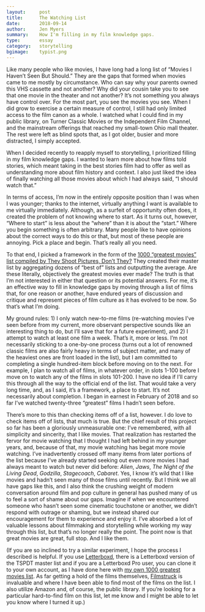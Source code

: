 ```yaml
---
layout:     post
title:      The Watching List 
date:       2018-09-14
author:     Jen Myers
summary:    How I'm filling in my film knowledge gaps.
type:       essay
category:   storytelling
bgimage:    typist.png
---
```


Like many people who like movies, I have long had a long list of “Movies I Haven’t Seen But Should.” They are the gaps that formed when movies came to me mostly by circumstance. Who can say why your parents owned this VHS cassette and not another? Why did your cousin take you to see that one movie in the theater and not another? It’s not something you always have control over. For the most part, you see the movies you see. When I did grow to exercise a certain measure of control, I still had only limited access to the film canon as a whole. I watched what I could find in my public library, on Turner Classic Movies or the Independent Film Channel, and the mainstream offerings that reached my small-town Ohio mall theater. The rest were left as blind spots that, as I got older, busier and more distracted, I simply accepted.

When I decided recently to reapply myself to storytelling, I prioritized filling in my film knowledge gaps. I wanted to learn more about how films told stories, which meant taking in the best stories film had to offer as well as understanding more about film history and context. I also just liked the idea of finally watching all those movies about which I had always said, “I should watch that.”

In terms of access, I’m now in the entirely opposite position than I was when I was younger; thanks to the internet, virtually anything I want is available to me virtually immediately. Although, as a surfeit of opportunity often does, it created the problem of not knowing where to start. As it turns out, however, “Where to start” is less about the “where” than it is about the “start.” Where you begin something is often arbitrary. Many people like to have opinions about the correct ways to do this or that, but most of these people are annoying. Pick a place and begin. That’s really all you need.

To that end, I picked a framework in the form of the [1000 “greatest movies” list compiled by They Shoot Pictures, Don’t They?](http://www.theyshootpictures.com/gf1000.htm) They created their master list by aggregating dozens of “best of” lists and outputting the average. Are these literally, objectively the greatest movies ever made? The truth is that I’m not interested in either that question or its potential answers. For me, it’s an effective way to fill in knowledge gaps by moving through a list of films that, for one reason or another, have endured years of discussion and critique and represent pieces of film culture as it has evolved to be now. So that’s what I’m doing.

My ground rules: 1) I only watch new-to-me films (re-watching movies I’ve seen before from my current, more observant perspective sounds like an interesting thing to do, but I’ll save that for a future experiment), and 2) I attempt to watch at least one film a week. That’s it, more or less. I’m not necessarily sticking to a one-by-one process (turns out a lot of renowned classic films are also fairly heavy in terms of subject matter, and many of the heaviest ones are front loaded in the list), but I am committed to completing a single hundred-item block before moving on to the next. For example, I plan to watch all of films, in whatever order, in slots 1-100 before I move on to watch any of the films in slots 101-200. I have no idea if I’ll carry this through all the way to the official end of the list. That would take a very long time, and, as I said, it’s a framework, a place to start. It’s not necessarily about completion. I began in earnest in February of 2018 and so far I’ve watched twenty-three “greatest” films I hadn’t seen before.

There’s more to this than checking items off of a list, however. I do love to check items off of lists, that much is true. But the chief result of this project so far has been a gloriously unmeasurable one: I’ve remembered, with all simplicity and sincerity, that I like movies. That realization has restarted the fervor for movie watching that I thought I had left behind in my younger years, and, because of that, my movie watching has begat more movie watching. I’ve inadvertently crossed off many items from later portions of the list because I’ve already started seeking out even more movies I had always meant to watch but never did before: _Alien_, _Jaws_, _The Night of the Living Dead_, _Godzilla_, _Stagecoach_, _Cabaret_. Yes, I know it’s wild that I like movies and hadn’t seen many of those films until recently. But I think we all have gaps like this, and I also think the crushing weight of modern conversation around film and pop culture in general has pushed many of us to feel a sort of shame about our gaps. Imagine if when we encountered someone who hasn’t seen some cinematic touchstone or another, we didn’t respond with outrage or shaming, but we instead shared our encouragement for them to experience and enjoy it. I’ve absorbed a lot of valuable lessons about filmmaking and storytelling while working my way through this list, but that’s no longer really the point. The point now is that great movies are great, full stop. And I like them.

(If you are so inclined to try a similar experiment, I hope the process I described is helpful. If you use [Letterboxd](https://letterboxd.com/), there is a Letterboxd version of the TSPDT master list and if you are a Letterboxd Pro user, you can clone it to your own account, as I have done here with [my own 1000 greatest movies list](https://letterboxd.com/jenmyers/list/1000-greatest-films-tsfdt-ranking/). As far getting a hold of the films themselves, [Filmstruck](https://www.filmstruck.com/) is invaluable and where I have been able to find most of the films on the list. I also utilize Amazon and, of course, the public library. If you’re looking for a particular hard-to-find film on this list, let me know and I might be able to let you know where I turned it up.)
